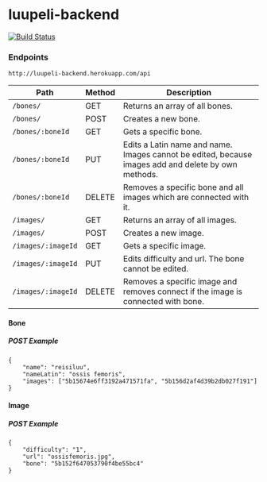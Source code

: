 # luupeli-backend
[![Build Status](https://travis-ci.org/luupeli/luupeli-backend.svg?branch=master)](https://travis-ci.org/luupeli/luupeli-backend)

### Endpoints

 `http://luupeli-backend.herokuapp.com/api`

Path | Method | Description
-----|------|------------
`/bones/` | GET | Returns an array of all bones.
`/bones/` | POST | Creates a new bone.
`/bones/:boneId` | GET | Gets a specific bone.
`/bones/:boneId` | PUT | Edits a Latin name and name. Images cannot be edited, because images add and delete by own methods.
`/bones/:boneId` | DELETE | Removes a specific bone and all images which are connected with it.
`/images/` | GET | Returns an array of all images.
`/images/` | POST | Creates a new image.
`/images/:imageId` | GET | Gets a specific image.
`/images/:imageId` | PUT | Edits difficulty and url. The bone cannot be edited.
`/images/:imageId` | DELETE | Removes a specific image and removes connect if the image is connected with bone.

#### Bone
##### POST Example
```
{
    "name": "reisiluu",
    "nameLatin": "ossis femoris",
    "images": ["5b15674e6ff3192a471571fa", "5b156d2af4d39b2db027f191"]
}
```

#### Image
##### POST Example
```
{
    "difficulty": "1",
    "url": "ossisfemoris.jpg",
    "bone": "5b152f647053790f4be55bc4"
}
```
